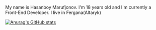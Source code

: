 <!---
- 👋 Hi, I’m @theRealHasanboy
- 👀 I’m interested in reading books
- 🌱 I’m currently learning React JS and Django
- 💞️ I’m looking to collaborate on ...
- 📫 How to reach me just search theRealHasanboy
--->

My name is Hasanboy Marufjonov. I'm 18 years old and I'm currently a Front-End Developer. I live in Fergana(Altaryk)

[![Anurag's GitHub stats](https://github-readme-stats.vercel.app/api?username=theRealHasanboy)](https://github.com/anuraghazra/github-readme-stats)


<!---
theRealHasanboy/theRealHasanboy is a ✨ special ✨ repository because its `README.md` (this file) appears on your GitHub profile.
You can click the Preview link to take a look at your changes.
--->
